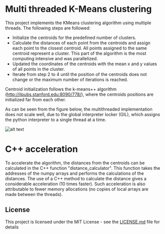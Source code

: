 # Multi threaded K-Means clustering

This project implements the KMeans clustering algorithm using multiple threads. The following steps are followed:

* Initialize the centroids for the predefined number of clusters.
* Calculate the distances of each point from the centroids and assign each point to the closest centroid. All points assigned to the same centroid represent a cluster. This part of the algorithm is the most computing intensive and was parallelized.
* Updated the coordinates of the centroids with the mean x and y values of all points in the cluster. 
* Iterate from step 2 to 4 until the position of the centroids does not change or the maximum number of iterations is reached.

Centroid initialization follows the k-means++ algorithm (http://ilpubs.stanford.edu:8090/778/), where the centroids positions are initialized far from each other. 

As can be seen from the figure below, the multithreaded implementation does not scale well, due to the global interpreter locker (GIL), which assigns the python interpreter to a single thread at a time. 

![alt text](https://github.com/lucacarniato/Multithreaded_K-Means_clustering/blob/master/WallClockTime.png)

# C++ acceleration 

To accelerate the algorithm, the distances from the centroids can be calculated in the C++ function "distance_calculator". This function takes the addresses of the numpy arrays and performs the calculations of the distances. 
The use of a C++ method to calculate the distance gives a considerable acceleration (10 times faster). 
Such acceleration is also attributable to fewer memory allocations (no copies of local arrays are made between the threads). 

## License

This project is licensed under the MIT License - see the [LICENSE.md](LICENSE.md) file for details
